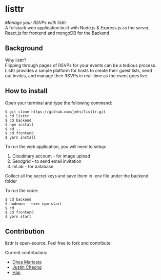 # listtr
*Manage your RSVPs with listtr* <br/>
A fullstack web application built with Node.js & Express.js as the server, React.js for frontend and mongoDB for the Backend

Background
----------
Why listtr? <br/>
Flipping through pages of RSVPs for your events can be a tedious process. Listtr provides a simple platform for hosts to create their guest lists, send out invites, and manage their RSVPs in real-time as the event goes live. 

How to install
-------------
Open your terminal and type the following command:

    $ git clone https://github.com/jmhs/listtr.git
    $ cd listtr
    $ cd backend
    $ npm install
    $ cd ..
    $ cd frontend
    $ yarn install

To run the web application, you will need to setup:

 1. Cloudinary account - for image upload
 2. Sendgrid - to send email invitation
 3. mLab - for database

Collect all the secret keys and save them in .env file under the backend folder

To run the code:

    $ cd backend
    $ nodemon --exec npm start
    $ cd ..
    $ cd frontend
    $ yarn start

Contribution
----------
listtr is open-source. Feel free to fork and contribute

Current contributors:

 - <a href="https://github.com/dheamariesta">Dhea Mariesta</a>
 - <a href="https://github.com/jczjdeveloper">Justin Cheong</a>
 - <a href="https://github.com/jmhs">Han</a>

